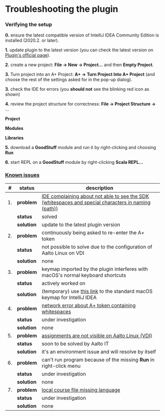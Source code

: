 Troubleshooting the plugin
==============

### Verifying the setup

**0.** ensure the latest compatible version of IntelliJ IDEA Community Edition is installed (2020.2. or later).

**1.** update plugin to the latest version (you can check the latest version on [Plugin's official page](https://plugins.jetbrains.com/plugin/13634-a-courses/versions)).

**2.** create a new project: **File -> New -> Project...** and then **Empty Project**.

**3.** Turn project into an A+ Project: **A+ -> Turn Project Into A+ Project** (and choose the rest of the settings asked for in the pop-up dialog).

**3.** check the IDE for errors (you **should not** see the blinking red icon as shown)

**4.** review the project structure for correctness: **File -> Project Structure ->** ...

**Project**

**Modules**

**Libraries**

**5.** download a **GoodStuff** module and run it by right-clicking and choosing **Run**

**6.** start REPL on a **GoodStuff** module by right-clicking **Scala REPL...**

### [Known issues](https://github.com/Aalto-LeTech/intellij-plugin/issues?q=is%3Aissue+label%3Auser-bug)

| #   | status    | description                                                                                        |
|-----|-----------|----------------------------------------------------------------------------------------------------|
| 1.  | **problem**   | [IDE complaining about not able to see the SDK (whitespaces and special characters in naming (path))](https://github.com/Aalto-LeTech/intellij-plugin/issues/360)|
|     | **status**    | solved                                                                                             |
|     | **solution**  | update to the latest plugin version                                                                |
| 2.  | **problem**   | continuously being asked to re-enter the A+ token                                                  |
|     | **status**    | not possible to solve due to the configuration of Aalto Linux on VDI                               |
|     | **solution**  | none                                                                                               |
| 3.  | **problem**   | keymap imported by the plugin interferes with macOS's normal keyboard shortcuts                    |
|     | **status**    | actively worked on                                                                                 |
|     | **solution**  | (temporary) use [this link](https://www.jetbrains.com/help/idea/configuring-keyboard-and-mouse-shortcuts.html) to the standard macOS keymap for IntelliJ IDEA    |
| 4.  | **problem**   | [network error about A+ token containing whitespaces](https://github.com/Aalto-LeTech/intellij-plugin/issues/377)                                                |
|     | **status**    | under investigation                                                                                |
|     | **solution**  | none                                                                                               |
| 5.  | **problem**   | [assignments are not visible on Aalto Linux (VDI)](https://github.com/Aalto-LeTech/intellij-plugin/issues/371)                                                   |
|     | **status**    | soon to be solved by Aalto IT                                                                      |
|     | **solution**  | it's an environment issue and will resolve by itself                                               |
| 6.  | **problem**   | can't run program because of the missing **Run** in right-click menu                               |
|     | **status**    | under investigation                                                                                |
|     | **solution**  | none                                                                                               |
| 7.  | **problem**   | [local course file missing language](https://github.com/Aalto-LeTech/intellij-plugin/issues/315)   |
|     | **status**    | under investigation                                                                                |
|     | **solution**  | none                                                                                               |
